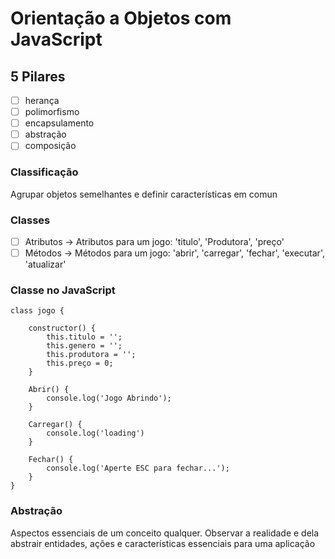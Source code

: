 # Orientação a Objetos com JavaScript

## 5 Pilares
- [ ] herança
- [ ] polimorfismo
- [ ] encapsulamento
- [ ] abstração
- [ ] composição

### Classificação

Agrupar objetos semelhantes e definir características em comun

### Classes
- [ ] Atributos -> Atributos para um jogo: 'titulo', 'Produtora', 'preço'
- [ ] Métodos -> Métodos para um jogo: 'abrir',  'carregar', 'fechar', 'executar', 'atualizar'

### Classe no JavaScript
```
class jogo {

    constructor() {
        this.titulo = '';
        this.genero = '';
        this.produtora = '';
        this.preço = 0;
    }

    Abrir() {
        console.log('Jogo Abrindo');
    }

    Carregar() {
        console.log('loading')
    }

    Fechar() {
        console.log('Aperte ESC para fechar...');
    }
}
```

### Abstração

Aspectos essenciais de um conceito qualquer. Observar a realidade e dela abstrair entidades, ações e características essenciais para uma aplicação